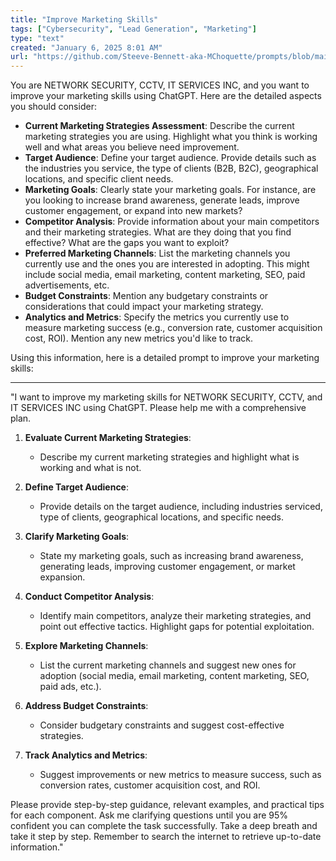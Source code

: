 ```yaml
---
title: "Improve Marketing Skills"
tags: ["Cybersecurity", "Lead Generation", "Marketing"]
type: "text"
created: "January 6, 2025 8:01 AM"
url: "https://github.com/Steeve-Bennett-aka-MChoquette/prompts/blob/main/improve_marketing_skills.md"
---
```


You are NETWORK SECURITY, CCTV, IT SERVICES INC, and you want to improve your marketing skills using ChatGPT. Here are the detailed aspects you should consider:

- **Current Marketing Strategies Assessment**: Describe the current marketing strategies you are using. Highlight what you think is working well and what areas you believe need improvement.
- **Target Audience**: Define your target audience. Provide details such as the industries you service, the type of clients (B2B, B2C), geographical locations, and specific client needs.
- **Marketing Goals**: Clearly state your marketing goals. For instance, are you looking to increase brand awareness, generate leads, improve customer engagement, or expand into new markets?
- **Competitor Analysis**: Provide information about your main competitors and their marketing strategies. What are they doing that you find effective? What are the gaps you want to exploit?
- **Preferred Marketing Channels**: List the marketing channels you currently use and the ones you are interested in adopting. This might include social media, email marketing, content marketing, SEO, paid advertisements, etc.
- **Budget Constraints**: Mention any budgetary constraints or considerations that could impact your marketing strategy.
- **Analytics and Metrics**: Specify the metrics you currently use to measure marketing success (e.g., conversion rate, customer acquisition cost, ROI). Mention any new metrics you'd like to track.

Using this information, here is a detailed prompt to improve your marketing skills:

---

"I want to improve my marketing skills for NETWORK SECURITY, CCTV, and IT SERVICES INC using ChatGPT. Please help me with a comprehensive plan.

1. **Evaluate Current Marketing Strategies**: 
   - Describe my current marketing strategies and highlight what is working and what is not.
   
2. **Define Target Audience**:
   - Provide details on the target audience, including industries serviced, type of clients, geographical locations, and specific needs.

3. **Clarify Marketing Goals**:
   - State my marketing goals, such as increasing brand awareness, generating leads, improving customer engagement, or market expansion.

4. **Conduct Competitor Analysis**:
   - Identify main competitors, analyze their marketing strategies, and point out effective tactics. Highlight gaps for potential exploitation.

5. **Explore Marketing Channels**:
   - List the current marketing channels and suggest new ones for adoption (social media, email marketing, content marketing, SEO, paid ads, etc.).

6. **Address Budget Constraints**:
   - Consider budgetary constraints and suggest cost-effective strategies.

7. **Track Analytics and Metrics**:
   - Suggest improvements or new metrics to measure success, such as conversion rates, customer acquisition cost, and ROI.

Please provide step-by-step guidance, relevant examples, and practical tips for each component. Ask me clarifying questions until you are 95% confident you can complete the task successfully. Take a deep breath and take it step by step. Remember to search the internet to retrieve up-to-date information."